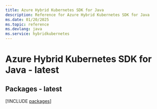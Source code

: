 ```yaml
---
title: Azure Hybrid Kubernetes SDK for Java
description: Reference for Azure Hybrid Kubernetes SDK for Java
ms.date: 01/20/2025
ms.topic: reference
ms.devlang: java
ms.service: hybridkubernetes
---
```

# Azure Hybrid Kubernetes SDK for Java - latest
## Packages - latest
[!INCLUDE [packages](hybrid-kubernetes-index.md)]